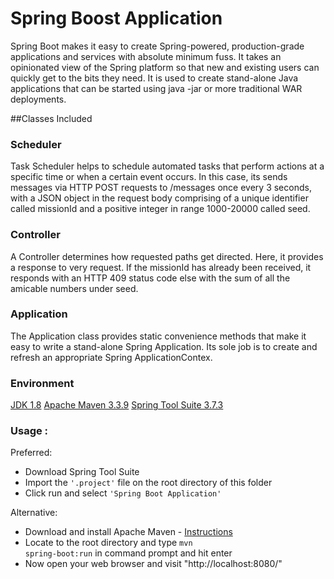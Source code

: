 # Spring Boost Application

Spring Boot makes it easy to create Spring-powered, production-grade applications and services with absolute minimum fuss. It takes an opinionated view of the Spring platform so that new and existing users can quickly get to the bits they need. It is used to create stand-alone Java applications that can be started using java -jar or more traditional WAR deployments.

##Classes Included

### Scheduler
Task Scheduler helps to schedule automated tasks that perform actions at a specific time or when a certain event occurs. In this case, its sends messages via HTTP POST requests to /messages once every 3 seconds, with a JSON object in the request body comprising of a unique identifier called missionId and a positive integer in range 1000-20000 called seed.
### Controller
A Controller determines how requested paths get directed. Here, it provides a response to very request. If the missionId has already been received, it responds with an HTTP 409 status code else with the sum of all the amicable numbers under seed.
### Application
The Application class provides static convenience methods that make it easy to write a stand-alone Spring Application. Its sole job is to create and refresh an appropriate Spring ApplicationContex.

### Environment 
[JDK 1.8](http://www.oracle.com/technetwork/java/javase/downloads/jdk8-downloads-2133151.html)
[Apache Maven 3.3.9](https://maven.apache.org/download.cgi)
[Spring Tool Suite 3.7.3](https://spring.io/tools)

### Usage : 

Preferred:
* Download Spring Tool Suite
* Import the <code>'.project'</code> file on the root directory of this folder
* Click run and select <code>'Spring Boot Application'</code>
        
Alternative:
* Download and install Apache Maven - [Instructions](https://maven.apache.org/install.html)
* Locate to the root directory and type <code>mvn spring-boot:run</code> in command prompt and hit enter
* Now open your web browser and visit "http://localhost:8080/"